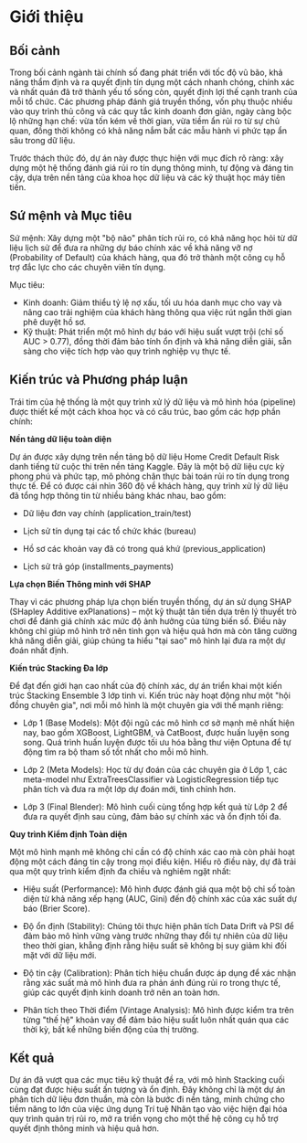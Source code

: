 # **Giới thiệu**

## **Bối cảnh**

Trong bối cảnh ngành tài chính số đang phát triển với tốc độ vũ bão, khả năng thẩm định và ra quyết định tín dụng một cách nhanh chóng, chính xác và nhất quán đã trở thành yếu tố sống còn, quyết định lợi thế cạnh tranh của mỗi tổ chức. Các phương pháp đánh giá truyền thống, vốn phụ thuộc nhiều vào quy trình thủ công và các quy tắc kinh doanh đơn giản, ngày càng bộc lộ những hạn chế: vừa tốn kém về thời gian, vừa tiềm ẩn rủi ro từ sự chủ quan, đồng thời không có khả năng nắm bắt các mẫu hành vi phức tạp ẩn sâu trong dữ liệu.

Trước thách thức đó, dự án này được thực hiện với mục đích rõ ràng: xây dựng một hệ thống đánh giá rủi ro tín dụng thông minh, tự động và đáng tin cậy, dựa trên nền tảng của khoa học dữ liệu và các kỹ thuật học máy tiên tiến.

## **Sứ mệnh và Mục tiêu**

Sứ mệnh: Xây dựng một "bộ não" phân tích rủi ro, có khả năng học hỏi từ dữ liệu lịch sử để đưa ra những dự báo chính xác về khả năng vỡ nợ (Probability of Default) của khách hàng, qua đó trở thành một công cụ hỗ trợ đắc lực cho các chuyên viên tín dụng.

Mục tiêu:

- Kinh doanh: Giảm thiểu tỷ lệ nợ xấu, tối ưu hóa danh mục cho vay và nâng cao trải nghiệm của khách hàng thông qua việc rút ngắn thời gian phê duyệt hồ sơ.
- Kỹ thuật: Phát triển một mô hình dự báo với hiệu suất vượt trội (chỉ số AUC > 0.77), đồng thời đảm bảo tính ổn định và khả năng diễn giải, sẵn sàng cho việc tích hợp vào quy trình nghiệp vụ thực tế.

## **Kiến trúc và Phương pháp luận**

Trái tim của hệ thống là một quy trình xử lý dữ liệu và mô hình hóa (pipeline) được thiết kế một cách khoa học và có cấu trúc, bao gồm các hợp phần chính:

**Nền tảng dữ liệu toàn diện**

Dự án được xây dựng trên nền tảng bộ dữ liệu Home Credit Default Risk danh tiếng từ cuộc thi trên nền tảng Kaggle. Đây là một bộ dữ liệu cực kỳ phong phú và phức tạp, mô phỏng chân thực bài toán rủi ro tín dụng trong thực tế.
Để có được cái nhìn 360 độ về khách hàng, quy trình xử lý dữ liệu đã tổng hợp thông tin từ nhiều bảng khác nhau, bao gồm:

- Dữ liệu đơn vay chính (application_train/test)

- Lịch sử tín dụng tại các tổ chức khác (bureau)

- Hồ sơ các khoản vay đã có trong quá khứ (previous_application)

- Lịch sử trả góp (installments_payments)

**Lựa chọn Biến Thông minh với SHAP**

Thay vì các phương pháp lựa chọn biến truyền thống, dự án sử dụng SHAP (SHapley Additive exPlanations) – một kỹ thuật tân tiến dựa trên lý thuyết trò chơi để đánh giá chính xác mức độ ảnh hưởng của từng biến số. Điều này không chỉ giúp mô hình trở nên tinh gọn và hiệu quả hơn mà còn tăng cường khả năng diễn giải, giúp chúng ta hiểu "tại sao" mô hình lại đưa ra một dự đoán nhất định.

**Kiến trúc Stacking Đa lớp**

Để đạt đến giới hạn cao nhất của độ chính xác, dự án triển khai một kiến trúc Stacking Ensemble 3 lớp tinh vi. Kiến trúc này hoạt động như một "hội đồng chuyên gia", nơi mỗi mô hình là một chuyên gia với thế mạnh riêng:

- Lớp 1 (Base Models): Một đội ngũ các mô hình cơ sở mạnh mẽ nhất hiện nay, bao gồm XGBoost, LightGBM, và CatBoost, được huấn luyện song song. Quá trình huấn luyện được tối ưu hóa bằng thư viện Optuna để tự động tìm ra bộ tham số tốt nhất cho mỗi mô hình.

- Lớp 2 (Meta Models): Học từ dự đoán của các chuyên gia ở Lớp 1, các meta-model như ExtraTreesClassifier và LogisticRegression tiếp tục phân tích và đưa ra một lớp dự đoán mới, tinh chỉnh hơn.

- Lớp 3 (Final Blender): Mô hình cuối cùng tổng hợp kết quả từ Lớp 2 để đưa ra quyết định sau cùng, đảm bảo sự chính xác và ổn định tối đa.

**Quy trình Kiểm định Toàn diện**

Một mô hình mạnh mẽ không chỉ cần có độ chính xác cao mà còn phải hoạt động một cách đáng tin cậy trong mọi điều kiện. Hiểu rõ điều này, dự đã trải qua một quy trình kiểm định đa chiều và nghiêm ngặt nhất:

- Hiệu suất (Performance): Mô hình được đánh giá qua một bộ chỉ số toàn diện từ khả năng xếp hạng (AUC, Gini) đến độ chính xác của xác suất dự báo (Brier Score).

- Độ ổn định (Stability): Chúng tôi thực hiện phân tích Data Drift và PSI để đảm bảo mô hình vững vàng trước những thay đổi tự nhiên của dữ liệu theo thời gian, khẳng định rằng hiệu suất sẽ không bị suy giảm khi đối mặt với dữ liệu mới.

- Độ tin cậy (Calibration): Phân tích hiệu chuẩn được áp dụng để xác nhận rằng xác suất mà mô hình đưa ra phản ánh đúng rủi ro trong thực tế, giúp các quyết định kinh doanh trở nên an toàn hơn.

- Phân tích theo Thời điểm (Vintage Analysis): Mô hình được kiểm tra trên từng "thế hệ" khoản vay để đảm bảo hiệu suất luôn nhất quán qua các thời kỳ, bất kể những biến động của thị trường.

## **Kết quả**

Dự án đã vượt qua các mục tiêu kỹ thuật đề ra, với mô hình Stacking cuối cùng đạt được hiệu suất ấn tượng và ổn định. Đây không chỉ là một dự án phân tích dữ liệu đơn thuần, mà còn là bước đi nền tảng, minh chứng cho tiềm năng to lớn của việc ứng dụng Trí tuệ Nhân tạo vào việc hiện đại hóa quy trình quản trị rủi ro, mở ra triển vọng cho một thế hệ công cụ hỗ trợ quyết định thông minh và hiệu quả hơn.